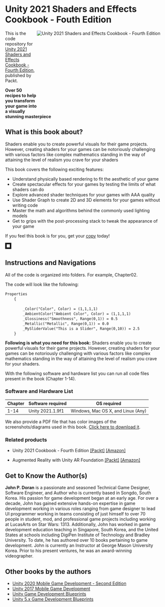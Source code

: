 
# Unity 2021 Shaders and Effects Cookbook - Fouth Edition

<a href="https://www.packtpub.com/product/unity-2021-shaders-and-effects-cookbook-fourth-edition/9781839218620"><img src="https://static.packt-cdn.com/products/9781839218620/cover/smaller" alt="Unity 2021 Shaders and Effects Cookbook - Fourth Edition" height="256px" align="right"></a>

This is the code repository for [Unity 2021 Shaders and Effects Cookbook - Fourth Edition](https://www.packtpub.com/product/unity-2021-shaders-and-effects-cookbook-fourth-edition/9781839218620), published by Packt.

**Over 50 recipes to help you transform your game into a visually stunning masterpiece**

## What is this book about?
Shaders enable you to create powerful visuals for their game projects. However, creating shaders for your games can be notoriously challenging with various factors like complex mathematics standing in the way of attaining the level of realism you crave for your shaders

This book covers the following exciting features: 
* Understand physically based rendering to fit the aesthetic of your game
* Create spectacular effects for your games by testing the limits of what shaders can do
* Explore advanced shader techniques for your games with AAA quality
* Use Shader Graph to create 2D and 3D elements for your games without writing code
* Master the math and algorithms behind the commonly used lighting models
* Get to grips with the post-processing stack to tweak the appearance of your game

If you feel this book is for you, get your [copy](https://www.amazon.com/dp/1839218622) today!

<a href="https://www.packtpub.com/?utm_source=github&utm_medium=banner&utm_campaign=GitHubBanner"><img src="https://raw.githubusercontent.com/PacktPublishing/GitHub/master/GitHub.png" 
alt="https://www.packtpub.com/" border="5" /></a>


## Instructions and Navigations
All of the code is organized into folders. For example, Chapter02.

The code will look like the following:
```
Properties
    {
        
        _Color("Color", Color) = (1,1,1,1)
        _AmbientColor("Ambient Color", Color) = (1,1,1,1)
        _Glossiness("Smoothness", Range(0,1)) = 0.5
        _Metallic("Metallic", Range(0,1)) = 0.0
        _MySliderValue("This is a Slider", Range(0,10)) = 2.5
    }
```

**Following is what you need for this book:**
Shaders enable you to create powerful visuals for their game projects. However, creating shaders for your games can be notoriously challenging with various factors like complex mathematics standing in the way of attaining the level of realism you crave for your shaders.

With the following software and hardware list you can run all code files present in the book (Chapter 1-14).

### Software and Hardware List

| Chapter  | Software required                   | OS required                        |
| -------- | ------------------------------------| -----------------------------------|
| 1-14     |   Unity 2021.1.9f1                  | Windows, Mac OS X, and Linux (Any) |

We also provide a PDF file that has color images of the screenshots/diagrams used in this book. [Click here to download it](https://static.packt-cdn.com/downloads/9781839218620_ColorImages.pdf).


### Related products <Other books you may enjoy>
* Unity 2021 Cookbook - Fourth Edition [[Packt]](https://www.packtpub.com/product/unity-2021-cookbook-fourth-edition/9781839217616) [[Amazon]](https://www.amazon.com/dp/1839217618)

* Augmented Reality with Unity AR Foundation [[Packt]](https://www.packtpub.com/product/augmented-reality-with-unity-ar-foundation/9781838982591) [[Amazon]](https://www.amazon.com/dp/1838982590)

## Get to Know the Author(s)
**John P. Doran**
is a passionate and seasoned Technical Game Designer, Software Engineer, and Author who is currently based in Songdo, South Korea. His passion for game development began at an early age.
For over a decade, John has gained extensive hands-on expertise in game development working in various roles ranging from game designer to lead UI programmer working in teams consisting of just himself to over 70 people in student, mod, and professional game projects including working at LucasArts on Star Wars: 1313. Additionally, John has worked in game development education teaching in Singapore, South Korea, and the United States at schools including DigiPen Institute of Technology and Bradley University. To date, he has authored over 10 books pertaining to game development.
John is currently an Instructor at George Mason University Korea. Prior to his present ventures, he was an award-winning videographer.

## Other books by the authors
* [Unity 2020 Mobile Game Development - Second Edition](https://www.packtpub.com/product/unity-2020-mobile-game-development-second-edition/9781838987336?utm_source=github&utm_medium=repository&utm_campaign=9781838987336)
* [Unity 2017 Mobile Game Development](https://www.packtpub.com/product/unity-2017-mobile-game-development/9781787288713?utm_source=github&utm_medium=repository&utm_campaign=9781787288713)
* [Unity Game Development Blueprints](https://www.packtpub.com/product/unity-game-development-blueprints/9781783553655?utm_source=github&utm_medium=repository&utm_campaign=9781783553655)
* [Unity 5.x Game Development Blueprints](https://www.packtpub.com/product/unity-5-x-game-development-blueprints/9781785883118?utm_source=github&utm_medium=repository&utm_campaign=9781785883118)
